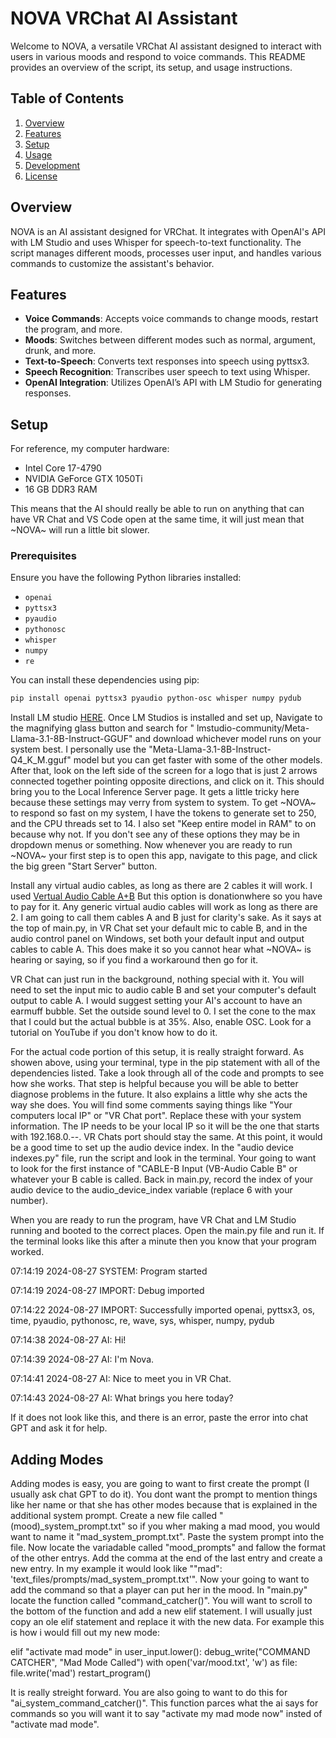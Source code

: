 # NOVA VRChat AI Assistant

Welcome to NOVA, a versatile VRChat AI assistant designed to interact with users in various moods and respond to voice commands. This README provides an overview of the script, its setup, and usage instructions.

## Table of Contents

1. [Overview](#overview)
2. [Features](#features)
3. [Setup](#setup)
4. [Usage](#usage)
5. [Development](#development)
6. [License](#license)

## Overview

NOVA is an AI assistant designed for VRChat. It integrates with OpenAI's API with LM Studio and uses Whisper for speech-to-text functionality. The script manages different moods, processes user input, and handles various commands to customize the assistant's behavior.

## Features

- **Voice Commands**: Accepts voice commands to change moods, restart the program, and more.
- **Moods**: Switches between different modes such as normal, argument, drunk, and more.
- **Text-to-Speech**: Converts text responses into speech using pyttsx3.
- **Speech Recognition**: Transcribes user speech to text using Whisper.
- **OpenAI Integration**: Utilizes OpenAI’s API with LM Studio for generating responses.

## Setup

For reference, my computer hardware:
- Intel Core 17-4790
- NVIDIA GeForce GTX 1050Ti
- 16 GB DDR3 RAM

This means that the AI should really be able to run on anything that can have VR Chat and VS Code open at the same time, it will just mean that ~NOVA~ will run a little bit slower.

### Prerequisites

Ensure you have the following Python libraries installed:

- `openai`
- `pyttsx3`
- `pyaudio`
- `pythonosc`
- `whisper`
- `numpy`
- `re`

You can install these dependencies using pip:

```sh
pip install openai pyttsx3 pyaudio python-osc whisper numpy pydub
```

Install LM studio [HERE](https://lmstudio.ai/). Once LM Studios is installed and set up, Navigate to the magnifying glass button and search for "
lmstudio-community/Meta-Llama-3.1-8B-Instruct-GGUF" and download whichever model runs on your system best. I personally use the "Meta-Llama-3.1-8B-Instruct-Q4_K_M.gguf" model but you can get faster with some of the other models. After that, look on the left side of the screen for a logo that is just 2 arrows connected together pointing opposite directions, and click on it. This should bring you to the Local Inference Server page. It gets a little tricky here because these settings may verry from system to system. To get ~NOVA~ to respond so fast on my system, I have the tokens to generate set to 250, and the CPU threads set to 14. I also set "Keep entire model in RAM" to on because why not. If you don't see any of these options they may be in dropdown menus or something. Now whenever you are ready to run ~NOVA~ your first step is to open this app, navigate to this page, and click the big green "Start Server" button.

Install any virtual audio cables, as long as there are 2 cables it will work. I used [Vertual Audio Cable A+B](https://shop.vb-audio.com/en/win-apps/12-vb-cable-ab.html?SubmitCurrency=1&id_currency=1) But this option is donationwhere so you have to pay for it. Any generic virtual audio cables will work as long as there are 2. I am going to call them cables A and B just for clarity's sake. As it says at the top of main.py, in VR Chat set your default mic to cable B, and in the audio control panel on Windows, set both your default input and output cables to cable A. This does make it so you cannot hear what ~NOVA~ is hearing or saying, so if you find a workaround then go for it.

VR Chat can just run in the background, nothing special with it. You will need to set the input mic to audio cable B and set your computer's default output to cable A. I would suggest setting your AI's account to have an earmuff bubble. Set the outside sound level to 0. I set the cone to the max that I could but the actual bubble is at 35%. Also, enable OSC. Look for a tutorial on YouTube if you don't know how to do it.

For the actual code portion of this setup, it is really straight forward. As showen above, using your terminal, type in the pip statement with all of the dependencies listed. Take a look through all of the code and prompts to see how she works. That step is helpful because you will be able to better diagnose problems in the future. It also explains a little why she acts the way she does. You will find some comments saying things like "Your computers local IP" or "VR Chat port". Replace these with your system information. The IP needs to be your local IP so it will be the one that starts with 192.168.0.--. VR Chats port should stay the same. At this point, it would be a good time to set up the audio device index. In the "audio device indexes.py" file, run the script and look in the terminal. Your going to want to look for the first instance of "CABLE-B Input (VB-Audio Cable B" or whatever your B cable is called. Back in main.py, record the index of your audio device to the audio_device_index variable (replace 6 with your number).

When you are ready to run the program, have VR Chat and LM Studio running and booted to the correct places. Open the main.py file and run it. If the terminal looks like this after a minute then you know that your program worked.

07:14:19 2024-08-27 SYSTEM: Program started

07:14:19 2024-08-27 IMPORT: Debug imported

07:14:22 2024-08-27 IMPORT: Successfully imported openai, pyttsx3, os, time, pyaudio, pythonosc, re, wave, sys, whisper, numpy, pydub

07:14:38 2024-08-27 AI: Hi!

07:14:39 2024-08-27 AI: I'm Nova.

07:14:41 2024-08-27 AI: Nice to meet you in VR Chat.

07:14:43 2024-08-27 AI: What brings you here today?

If it does not look like this, and there is an error, paste the error into chat GPT and ask it for help.

## Adding Modes

Adding modes is easy, you are going to want to first create the prompt (I usually ask chat GPT to do it). You dont want the prompt to mention things like her name or that she has other modes because that is explained in the additional system prompt. Create a new file called "(mood)_system_prompt.txt" so if you wher making a mad mood, you would want to name it "mad_system_prompt.txt". Paste the system prompt into the file. Now locate the variadable called "mood_prompts" and fallow the format of the other entrys. Add the comma at the end of the last entry and create a new entry. In my example it would look like ""mad": 'text_files/prompts/mad_system_prompt.txt'". Now your going to want to add the command so that a player can put her in the mood. In "main.py" locate the function called "command_catcher()". You will want to scroll to the bottom of the function and add a new elif statement. I will usually just copy an ole elif statement and replace it with the new data. For example this is how i would fill out my new mode:

elif "activate mad mode" in user_input.lower():
        debug_write("COMMAND CATCHER", "Mad Mode Called")
        with open('var/mood.txt', 'w') as file:
            file.write('mad')
        restart_program()

It is really streight forward. You are also going to want to do this for "ai_system_command_catcher()". This function parces what the ai says for commands so you will want it to say "activate my mad mode now" insted of "activate mad mode".
